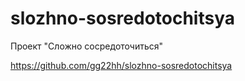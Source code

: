# slozhno-sosredotochitsya
Проект "Сложно сосредоточиться"

https://github.com/gg22hh/slozhno-sosredotochitsya
